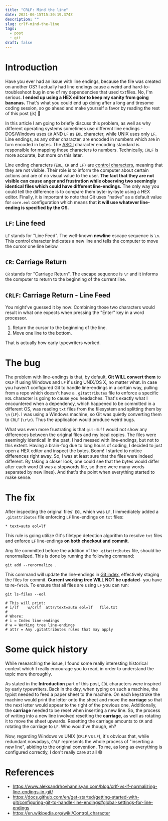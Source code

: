 ```yaml
---
title: "CRLF: Mind the line"
date: 2021-06-15T15:30:19.374Z
description: ""
slug: crlf-mind-the-line
tags:
  - post
  - git
draft: false
---
```

# Introduction

Have you ever had an issue with line endings, because the file was created on another OS? I actually had line endings cause a weird and hard-to-troubleshoot bug in one of my dependencies that used `txt`files. No, I'm serious. **I ended up using a HEX editor to keep my sanity from going bananas.** That's what you could end up doing after a long and tiresome coding session, so go ahead and make yourself a favor by reading the rest of this post (jk) 🤣

In this article I am going to briefly discuss this problem, as well as why different operating systems sometimes use different line endings - DOS/Windows uses `CR` AND `LF` as `EOL` character, while UNIX uses only `LF`. Line endings, as any other character, are encoded in numbers which are in turn encoded in bytes. The [ASCII](https://en.wikipedia.org/wiki/ASCII) character encoding standard is responsible for mapping those characters to numbers. Technically, `CRLF` is more accurate, but more on this later.

Line ending characters (`EOL`, `CR` and `LF)` are [control characters](https://en.wikipedia.org/wiki/Control_character), meaning that they are not visible. Their role is to inform the computer about certain actions and are of no visual value to the user. **The fact that they are not visible can cause anger and frustration while observing two seemingly identical files which could have different line-endings.** The only way you could tell the difference is to compare them byte-by-byte using a HEX editor. Finally, it is important to note that Git uses "native" as a default value for `core.eol` configuration which means that **it will use whatever line-ending is specified by the OS.**

## `LF`: Line feed

`LF` stands for "Line Feed". The well-known **newline** escape sequence is `\n`. This control character indicates a new line and tells the computer to move the cursor one line below.

## `CR`: Carriage Return

`CR` stands for "Carriage Return". The escape sequence is `\r` and it informs the computer to return to the beginning of the current line.

## `CRLF`: Carriage Return - Line Feed

You might've guessed it by now: Combining those two characters would result in what one expects when pressing the "Enter" key in a word processor.

1. Return the cursor to the beginning of the line.
2. Move one line to the bottom.

That is actually how early typewriters worked.

# The bug

The problem with line-endings is that, by default, **Git WILL convert them** to `CRLF` if using Windows and `LF` if using UNIX/OS X, no matter what. In case you haven't configured Git to handle line-endings in a certain way, pulling from a repo which doesn't have a `.gitattributes` file to enforce a specific `EOL` character is going to cause you headaches. That's exactly what I encountered when a dependency, which happened to be committed in a different OS, was reading `txt` files from the filesystem and splitting them by `\n` (`LF`). I was using a Windows machine, so Git was quietly converting them to `CRLF` (`\r\n`). Thus the application would produce weird bugs.

What was even more frustrating is that `git-diff` would not show any differences between the original files and my local copies. The files were seemingly identical! In the past, I had messed with line-endings, but not to this extent. Having a brain-fog due to long hours of coding, I decided to just open a HEX editor and inspect the bytes. Boom! I started to notice differences right away. So, I was at least sure that the files were indeed different. By taking a closer look, one could see that the bytes would differ after each word (it was a stopwords file, so there were many words separated by new lines). And that's the point when everything started to make sense.

# The fix

 After inspecting the original files' `EOL` which was `LF`, I immediately added a `.gitattributes` file enforcing `LF` line-endings on `txt` files:

```gitattributes
* text=auto eol=lf
```

This rule is going utilize Git's filetype detection algorithm to resolve `txt` files and enforce `LF` line-endings **on both checkout and commit**. 

Any file committed before the addition of the `.gitattributes` file, should be renormalized. This is done by running the following command:

```shell
git add --renormalize .
```

This command will update the line-endings in [Git index](https://shafiul.github.io/gitbook/1_the_git_index.html), effectively staging the files for commit. **Current working tree WILL NOT be updated**- you have to re-`fetch`. To ensure that all files are using `LF` you can run:

```shell
git ls-files --eol

# This will print:
# i/lf    w/crlf  attr/text=auto eol=lf   file.txt
#
# Where:
# i = Index line-endings
# w = Working tree line-endings
# attr = Any .gitattributes rules that may apply
```

# Some quick history

While researching the issue, I found some really interesting historical context which I really encourage you to read, in order to understand the topic more thoroughly.

As stated in the [](#Introduction)**Introduction** part of this post, `EOL` characters were inspired by early typewriters. Back in the day, when typing on such a machine, the typist needed to feed a paper sheet to the machine. On each keystroke the  machine would print the letter onto the sheet and move the **carriage** so that the next letter would appear to the right of the previous one. Additionally, the **carriage** needed to be reset when inserting a new line. So, the process of writing into a new line involved resetting the **carriage**, as well as rotating it to move the sheet upwards. Resetting the carriage amounts to `CR` and rotating the carriage to `LF`. Who would've though, eh?

Now, regarding Windows vs UNIX (`CRLF` vs `LF`), it's obvious that, while redundant nowadays, `CRLF` represents the whole process of "inserting a new line", abiding to the original convention. To me, as long as everything is configured correctly, I don't really care at all 😅 



# References

* https://www.aleksandrhovhannisyan.com/blog/crlf-vs-lf-normalizing-line-endings-in-git/
* https://docs.github.com/en/get-started/getting-started-with-git/configuring-git-to-handle-line-endings#global-settings-for-line-endings
* https://en.wikipedia.org/wiki/Control_character